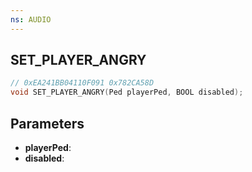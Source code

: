 ```yaml
---
ns: AUDIO
---
```

## SET_PLAYER_ANGRY

```c
// 0xEA241BB04110F091 0x782CA58D
void SET_PLAYER_ANGRY(Ped playerPed, BOOL disabled);
```

## Parameters
* **playerPed**: 
* **disabled**: 

